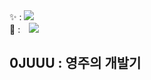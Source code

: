 <div>
✨ : <a href="https://hits.seeyoufarm.com"><img src="https://hits.seeyoufarm.com/api/count/incr/badge.svg?url=https%3A%2F%2Fgithub.com%2F0JUUU&count_bg=%23CDCDCD&title_bg=%23F6F2D9&icon=&icon_color=%23E7E7E7&title=hits&edge_flat=false"/></a>
  <br>  
👸 : <a href="https://instagram.com/0__jxxu">
    <img 
        src="http://img.shields.io/badge/-Instagram-black?style=flat&logo=Instagram&link=https://instagram.com/0__jxxu/"
        style="height : auto; margin-left : 10px; margin-right : 10px;"/>
</a>
</div>

## 0JUUU : 영주의 개발기
